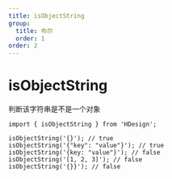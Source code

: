 ```yaml
---
title: isObjectString
group:
  title: 布尔
  order: 1
order: 2
---
```


# isObjectString

判断该字符串是不是一个对象

```tsx | pure
import { isObjectString } from 'HDesign';

isObjectString('{}'); // true
isObjectString('{"key": "value"}'); // true
isObjectString('{key: "value"}'); // false
isObjectString('[1, 2, 3]'); // false
isObjectString('{}}'); // false
```
